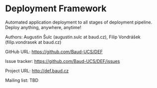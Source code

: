# Deployment Framework
Automated application deployment to all stages of deployment pipeline. Deploy anything, anywhere, anytime!

Authors: Augustin Šulc (augustin.sulc at baud.cz), Filip Vondrášek (filip.vondrasek at baud.cz)

GitHub URL: https://github.com/Baud-UCS/DEF 

Issue tracker: https://github.com/Baud-UCS/DEF/issues

Project URL: http://def.baud.cz

Mailing list: TBD
